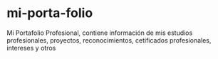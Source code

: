 # mi-porta-folio
Mi Portafolio Profesional, contiene información de mis estudios profesionales, proyectos, reconocimientos, cetificados profesionales, intereses y otros
